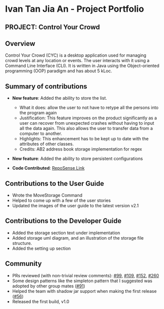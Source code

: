 # Ivan Tan Jia An - Project Portfolio
## PROJECT: Control Your Crowd

## Overview
Control Your Crowd (CYC) is a desktop application used for managing crowd levels at any location or events.
The user interacts with it using a Command Line Interface (CLI). It is written in Java using the
Object-oriented programming (OOP) paradigm and has about 5 kLoc.

## Summary of contributions
* **New feature**: Added the ability to store the list.
  * What it does: allow the user to not have to retype all the persons into the
    program again
  * Justification: This feature improves on the product significantly as a user
    can recover from unexpected crashes without having to input all the data again.
    This also allows the user to transfer data from a computer to another.
  * Highlights: This enhancement has to be kept up to date with the attributes of other classes.
  * Credits: AB2 address book storage implementation for regex
* **New feature**: Added the ability to store persistent configurations



* **Code Contributed**: [RepoSense Link](https://nus-cs2113-ay2021s2.github.io/tp-dashboard/?search=&sort=groupTitle&sortWithin=title&since=2021-03-05&timeframe=commit&mergegroup=&groupSelect=groupByRepos&breakdown=true&tabOpen=true&tabType=authorship&tabAuthor=sarzorwyn&tabRepo=AY2021S2-CS2113T-T09-1%2Ftp%5Bmaster%5D&authorshipIsMergeGroup=false&authorshipFileTypes=docs~functional-code~test-code~other&checkedFileTypes=docs~functional-code~test-code~other)

## Contributions to the User Guide
* Wrote the MoveStorage Command
* Helped to come up with a few of the user stories
* Updated the images of the user guide to the latest version v2.1


## Contributions to the Developer Guide
* Added the storage section text under implementation
* Added storage uml diagram, and an illustration of the storage file structure.
* Added the setting up section

## Community
* PRs reviewed (with non-trivial review comments): [#99](https://github.com/AY2021S2-CS2113T-T09-1/tp/pull/99#discussion_r601073292),
[#109](https://github.com/AY2021S2-CS2113T-T09-1/tp/pull/109#discussion_r602465244), [#152](https://github.com/AY2021S2-CS2113T-T09-1/tp/pull/152#discussion_r602861542),
  [#260](https://github.com/AY2021S2-CS2113T-T09-1/tp/pull/260#discussion_r610393352)
* Some design patterns like the simpleton pattern that I suggested was adopted by other group mates ([#91](https://github.com/AY2021S2-CS2113T-T09-1/tp/pull/91))
* Helped the team with shadow jar support when making the first release ([#56](https://github.com/AY2021S2-CS2113T-T09-1/tp/pull/56))
* Released the first build, v1.0
